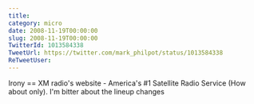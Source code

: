 ```yaml
---
title: 
category: micro
date: 2008-11-19T00:00:00
slug: 2008-11-19T00:00:00
TwitterId: 1013584338
TweetUrl: https://twitter.com/mark_philpot/status/1013584338
ReTweetUser: 
---
```


Irony == XM radio's website - America's #1 Satellite Radio Service (How about only). I'm bitter about the lineup changes
